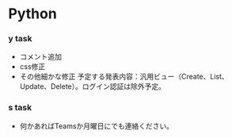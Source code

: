 # Python

### y task
- コメント追加
- css修正
- その他細かな修正
予定する発表内容：汎用ビュー（Create、List、Update、Delete）。ログイン認証は除外予定。

### s task
- 何かあればTeamsか月曜日にでも連絡ください。
